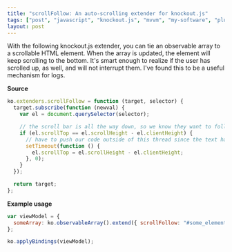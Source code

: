 ```yaml
---
title: "scrollFollow: An auto-scrolling extender for knockout.js"
tags: ["post", "javascript", "knockout.js", "mvvm", "my-software", "plugin"]
layout: post
---
```


With the following knockout.js extender, you can tie an observable array
to a scrollable HTML element. When the array is updated, the element
will keep scrolling to the bottom. It's smart enough to realize if the
user has scrolled up, as well, and will not interrupt them. I've found
this to be a useful mechanism for logs.<!--more-->

**Source**

```js
ko.extenders.scrollFollow = function (target, selector) {
  target.subscribe(function (newval) {
    var el = document.querySelector(selector);

    // the scroll bar is all the way down, so we know they want to follow the text
    if (el.scrollTop == el.scrollHeight - el.clientHeight) {
      // have to push our code outside of this thread since the text hasn't updated yet
      setTimeout(function () {
        el.scrollTop = el.scrollHeight - el.clientHeight;
      }, 0);
    }
  });

  return target;
};
```

**Example usage**

```js
var viewModel = {
  someArray: ko.observableArray().extend({ scrollFollow: "#some_element" }),
};

ko.applyBindings(viewModel);
```
